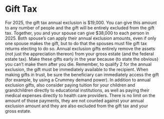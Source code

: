 # Gift Tax

For 2025, the gift tax annual exclusion is $19,000. You can give this amount to any number of people and the gift will be entirely excluded from the gift tax. Together, you and your spouse can give $38,000 to each person in 2025. Both spouse’s can apply their annual exclusion amounts, even if only one spouse makes the gift, but to do that the spouses must file gift tax returns electing to do so. Annual exclusion gifts entirely remove the assets (not just the appreciation thereon) from your gross estate (and the federal estate tax). Make these gifts early in the year because (to state the obvious) you can’t make them after you die. Remember, to qualify 2 for the annual exclusion, the gift must be immediately available to the recipient. When making gifts in trust, be sure the beneficiary can immediately access the gift (for example, by using a Crummey demand power). In addition to annual exclusion gifts, also consider paying tuition for your children and grandchildren directly to educational institutions, as well as paying their medical expenses directly to health care providers. There is no limit on the amount of those payments, they are not counted against your annual exclusion amount and they are also excluded from the gift tax and your gross estate.
